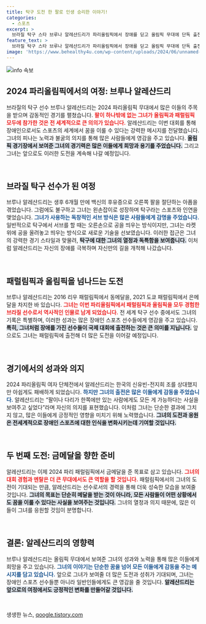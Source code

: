 ```yaml
---
title: 탁구 도전 한 팔로 인생 승리한 이야기!
categories:
  - 스포츠
excerpt: >
  브라질 탁구 스타 브루나 알레샨드리가 파리올림픽에서 장애를 딛고 올림픽 무대에 단독 출전! 팔 하나로 보여준 그녀의 도전과 감동의 이야기, 지금 바로 확인하세요!
feature_text: >
  브라질 탁구 스타 브루나 알레샨드리가 파리올림픽에서 장애를 딛고 올림픽 무대에 단독 출전! 팔 하나로 보여준 그녀의 도전과 감동의 이야기, 지금 바로 확인하세요!
image: 'https://www.behealthy4u.com/wp-content/uploads/2024/06/unnamed-file.png'
---
```


<p><img src="https://www.behealthy4u.com/wp-content/uploads/2024/06/unnamed-file.png" alt="info 속보" /></p>

<h2 data-ke-size="size26">2024 파리올림픽에서의 여정: 브루나 알레샨드리</h2>

<p data-ke-size="size16">브라질의 탁구 선수 브루나 알레샨드리는 2024 파리올림픽 무대에서 많은 이들의 주목을 받으며 감동적인 경기를 펼쳤습니다. <b><span style="color: #ee2323;">팔이 하나밖에 없는 그녀가 올림픽과 패럴림픽 모두에 참가한 것은 전 세계적으로 큰 의의가 있습니다.</span></b> 알레샨드리는 이번 대회를 통해 장애인으로서도 스포츠의 세계에서 꿈을 이룰 수 있다는 강력한 메시지를 전달했습니다. 그녀의 피나는 노력과 불굴의 의지를 통해 많은 사람들에게 영감을 주고 있습니다. <b><span style="background-color: #21538527;">올림픽 경기장에서 보여준 그녀의 경기력은 많은 이들에게 희망과 용기를 주었습니다.</span></b> 그리고 그녀는 앞으로도 이러한 도전을 계속해 나갈 예정입니다.</p>

<p data-ke-size="size16">&nbsp;</p>

<h2 data-ke-size="size26">브라질 탁구 선수가 된 여정</h2>

<p data-ke-size="size16">브루나 알레샨드리는 생후 6개월 만에 백신의 후유증으로 오른쪽 팔을 절단하는 아픔을 겪었습니다. 그럼에도 불구하고 그녀는 왼손잡이로 성장하며 탁구라는 스포츠와 인연을 맺었습니다. <b><span style="color: #1a5490;">그녀가 사용하는 독창적인 서브 방식은 많은 사람들에게 감명을 주었습니다.</span></b> 일반적으로 탁구에서 서브를 할 때는 오른손으로 공을 띄우는 방식이지만, 그녀는 라켓 위에 공을 올려놓고 띄우는 방식으로 새로운 기술을 선보였습니다. 이러한 접근은 그녀의 강력한 경기 스타일과 맞물려, <b><span style="background-color: #21538527;">탁구에 대한 그녀의 열정과 독특함을 보여줍니다.</span></b> 이처럼 알레샨드리는 자신의 장애를 극복하며 자신만의 길을 개척해 나갔습니다.</p>

<p data-ke-size="size16">&nbsp;</p>

<h2 data-ke-size="size26">패럴림픽과 올림픽을 넘나드는 도전</h2>

<p data-ke-size="size16">브루나 알레샨드리는 2016 리우 패럴림픽에서 동메달을, 2021 도쿄 패럴림픽에서 은메달을 차지한 바 있습니다. <b><span style="color: #ee2323;">그녀는 이번 파리올림픽에서 패럴림픽과 올림픽을 모두 경험한 브라질 선수로서 역사적인 인물로 남게 되었습니다.</span></b> 전 세계 탁구 선수 중에서도 그녀의 기록은 특별하며, 이러한 성과는 많은 장애인 스포츠 선수들에게 영감을 주고 있습니다. <b><span style="background-color: #21538527;">특히, 그녀처럼 장애를 가진 선수들이 국제 대회에 출전하는 것은 큰 의미를 지닙니다.</span></b> 앞으로도 그녀는 패럴림픽에 출전해 더 많은 도전을 이어갈 예정입니다.</p>

<p data-ke-size="size16">&nbsp;</p>

<h2 data-ke-size="size26">경기에서의 성과와 의지</h2>

<p data-ke-size="size16">2024 파리올림픽 여자 단체전에서 알레샨드리는 한국의 신유빈-전지희 조를 상대했지만 아쉽게도 패배하게 되었습니다. <b><span style="color: #1a5490;">하지만 그녀의 출전은 많은 이들에게 감동을 주었습니다.</span></b> 알레샨드리는 “팔이나 다리가 한쪽에만 있는 사람에게도 모든 게 가능하다는 사실을 보여주고 싶었다”라며 자신의 의지를 표현했습니다. 이처럼 그녀는 단순한 결과에 그치지 않고, 많은 이들에게 긍정적인 영향을 미치기 위해 노력했습니다. <b><span style="background-color: #21538527;">그녀의 도전과 응원은 전세계적으로 장애인 스포츠에 대한 인식을 변화시키는데 기여할 것입니다.</span></b></p>

<p data-ke-size="size16">&nbsp;</p>

<h2 data-ke-size="size26">두 번째 도전: 금메달을 향한 준비</h2>

<p data-ke-size="size16">알레샨드리는 이제 2024 파리 패럴림픽에서 금메달을 준 목표로 삼고 있습니다. <b><span style="color: #ee2323;">그녀의 대회 경험과 멘탈은 더 큰 무대에서도 큰 역할을 할 것입니다.</span></b> 패럴림픽에서의 그녀의 도전이 기대되는 만큼, 알레샨드리는 선수로서의 경력을 통해 더욱 성숙한 모습을 보여줄 것입니다. <b><span style="background-color: #21538527;">그녀의 목표는 단순히 메달을 받는 것이 아니라, 모든 사람들이 어떤 상황에서도 꿈을 이룰 수 있다는 사실을 보여주는 것입니다.</span></b> 그녀의 열정과 의지 때문에, 많은 이들이 그녀를 응원할 것임이 분명합니다.</p>

<p data-ke-size="size16">&nbsp;</p>

<h2 data-ke-size="size26">결론: 알레샨드리의 영향력</h2>

<p data-ke-size="size16">브루나 알레샨드리는 올림픽 무대에서 보여준 그녀의 성과와 노력을 통해 많은 이들에게 희망을 주고 있습니다. <b><span style="color: #1a5490;">그녀의 이야기는 단순한 꿈을 넘어 모든 이들에게 감동을 주는 메시지를 담고 있습니다.</span></b> 앞으로 그녀가 보여줄 더 많은 도전과 성취가 기대되며, 그녀는 장애인 스포츠 선수들뿐 아니라 일반인들에게도 큰 영감을 줄 것입니다. <b><span style="background-color: #21538527;">알레샨드리는 앞으로의 여정에서도 긍정적인 변화를 만들어갈 것입니다.</span></b></p>

<p data-ke-size="size16">&nbsp;</p>
생생한 뉴스, <a href="https://qoogle.tistory.com" rel="dofollow">qoogle.tistory.com</a>


